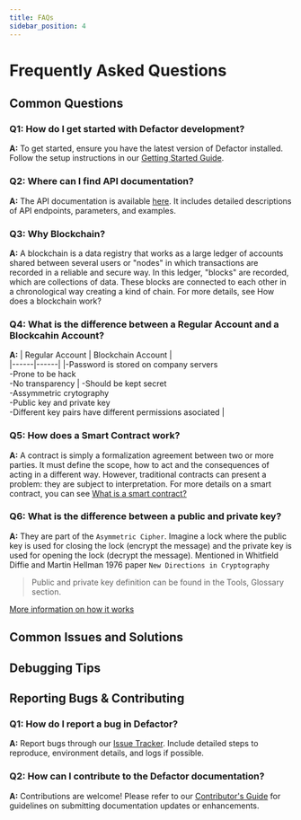 ```yaml
---
title: FAQs
sidebar_position: 4
---
```


# Frequently Asked Questions

## Common Questions

### Q1: How do I get started with Defactor development?

**A:** To get started, ensure you have the latest version of Defactor installed. Follow the setup instructions in our [Getting Started Guide](../blockchain-and-web3/index.md).

### Q2: Where can I find API documentation?

**A:** The API documentation is available [here](../pools/back-end/introduction.md). It includes detailed descriptions of API endpoints, parameters, and examples.

### Q3: Why Blockchain?

**A:** A blockchain is a data registry that works as a large ledger of accounts shared between several users or "nodes" in which transactions are recorded in a reliable and secure way. In this ledger, "blocks" are recorded, which are collections of data. These blocks are connected to each other in a chronological way creating a kind of chain. For more details, see How does a blockchain work?

### Q4: What is the difference between a Regular Account and a Blockcahin Account?

**A:**
| Regular Account | Blockchain Account |  
|------|------|
|-Password is stored on company servers <br/> -Prone to be hack <br/> -No transparency | -Should be kept secret <br/> -Assymmetric crytography <br/> -Public key and private key <br/> -Different key pairs have different permissions asociated |

### Q5: How does a Smart Contract work?

**A:** A contract is simply a formalization agreement between two or more parties. It must define the scope, how to act and the consequences of acting in a different way. However, traditional contracts can present a problem: they are subject to interpretation. For more details on a smart contract, you can see [What is a smart contract?](https://eoscostarica.medium.com/qu%C3%A9-es-un-smart-contract-793d2042c65d)

### Q6: What is the difference between a public and private key?

**A:** They are part of the `Asymmetric Cipher`. Imagine a lock where the public key is used for closing the lock (encrypt the message) and the private key is used for opening the lock (decrypt the message).
Mentioned in Whitfield Diffie and Martin Hellman 1976 paper `New Directions in Cryptography`

> Public and private key definition can be found in the Tools, Glossary section.

[More information on how it works](https://www.preveil.com/blog/public-and-private-key/)

## Common Issues and Solutions

## Debugging Tips

## Reporting Bugs & Contributing

### Q1: How do I report a bug in Defactor?

**A:** Report bugs through our [Issue Tracker](https://github.com/defactor-com/documentation/issues). Include detailed steps to reproduce, environment details, and logs if possible.

### Q2: How can I contribute to the Defactor documentation?

**A:** Contributions are welcome! Please refer to our [Contributor's Guide](https://github.com/defactor-com/documentation) for guidelines on submitting documentation updates or enhancements.
